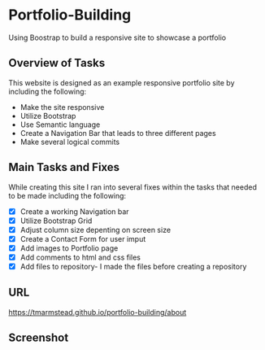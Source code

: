 # Portfolio-Building

Using Boostrap to build a responsive site to showcase a portfolio 

## Overview of Tasks

This website is designed as an example responsive portfolio site by including the following:

* Make the site responsive
* Utilize Bootstrap
* Use Semantic language
* Create a Navigation Bar that leads to three different pages
* Make several logical commits

## Main Tasks and Fixes

While creating this site I ran into several fixes within the tasks that needed to be made including the following:

- [x] Create a working Navigation bar
- [x] Utilize Bootstrap Grid
- [x] Adjust column size depenting on screen size
- [x] Create a Contact Form for user imput 
- [x] Add images to Portfolio page
- [x] Add comments to html and css files
- [x] Add files to repository- I made the files before creating a repository

## URL

https://tmarmstead.github.io/portfolio-building/about

## Screenshot




